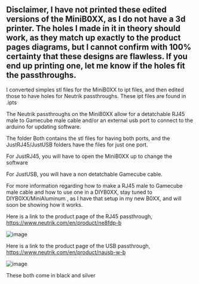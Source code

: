 ## Disclaimer, I have not printed these edited versions of the MiniB0XX, as I do not have a 3d printer. The holes I made in it in theory should work, as they match up exactly to the product pages diagrams, but I cannot confirm with 100% certainty that these designs are flawless. If you end up printing one, let me know if the holes fit the passthroughs.

I converted simples stl files for the MiniB0XX to ipt files, and then edited those to have holes for Neutrik passthroughs. These ipt files are found in .ipts

The Neutrik passthroughs on the MiniB0XX allow for a detatchable RJ45 male to Gamecube male cable and/or an external usb port to connect to the arduino for updating software.

The folder Both contains the stl files for having both ports, and the JustRJ45/JustUSB folders have the files for just one port.

For JustRJ45, you will have to open the MiniB0XX up to change the software

For JustUSB, you will have a non detatchable Gamecube cable.

For more information regarding how to make a RJ45 male to Gamecube male cable and how to use one in a DIYB0XX, stay tuned to DIYB0XX/MiniAluminum , as I have that setup in my new B0XX, and will soon be showing how it works.

Here is a link to the product page of the RJ45 passthrough, https://www.neutrik.com/en/product/ne8fdp-b

![image](https://www.neutrik.com/uploads/media/500x/07/867-ne8fdp-b.jpg?v=1-0)

Here is a link to the product page of the USB passthrough, https://www.neutrik.com/en/product/nausb-w-b

![image](https://www.neutrik.com/uploads/media/500x/08/1828-nausb-w-b.jpg?v=1-0)

These both come in black and silver
